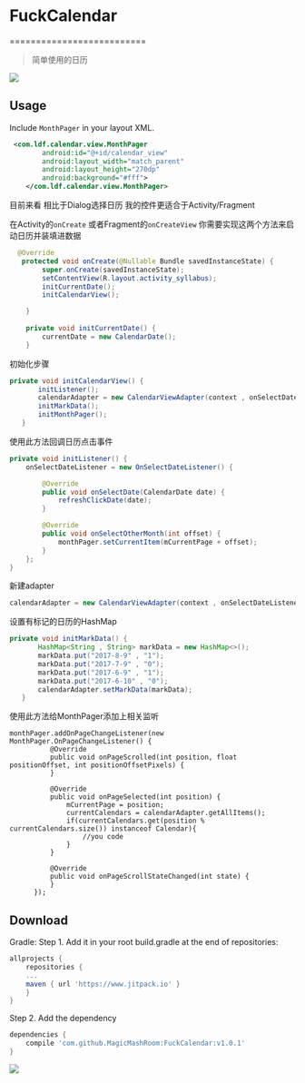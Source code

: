 # FuckCalendar
==========================
> 简单使用的日历
>

![](https://github.com/MagicMashRoom/FuckCalendar/blob/master/raw/examples.gif)

Usage
-----

Include `MonthPager` in your layout XML.

```xml
 <com.ldf.calendar.view.MonthPager
        android:id="@+id/calendar_view"
        android:layout_width="match_parent"
        android:layout_height="270dp"
        android:background="#fff">
    </com.ldf.calendar.view.MonthPager>
```

目前来看 相比于Dialog选择日历 我的控件更适合于Activity/Fragment

在Activity的`onCreate`   或者Fragment的`onCreateView`  你需要实现这两个方法来启动日历并装填进数据
```java
  @Override
   protected void onCreate(@Nullable Bundle savedInstanceState) {
        super.onCreate(savedInstanceState);
        setContentView(R.layout.activity_syllabus);
        initCurrentDate();
        initCalendarView();

    }
    
    private void initCurrentDate() {
        currentDate = new CalendarDate();
    }
 ```
初始化步骤
 ```java
private void initCalendarView() {
        initListener();
        calendarAdapter = new CalendarViewAdapter(context , onSelectDateListener);
        initMarkData();
        initMonthPager();
    } 
```
 使用此方法回调日历点击事件   
```java
private void initListener() {
    onSelectDateListener = new OnSelectDateListener() {

        @Override
        public void onSelectDate(CalendarDate date) {
            refreshClickDate(date);
        }

        @Override
        public void onSelectOtherMonth(int offset) {
            monthPager.setCurrentItem(mCurrentPage + offset);
        }
    };
}
 ```
新建adapter
```java
calendarAdapter = new CalendarViewAdapter(context , onSelectDateListener);
```
设置有标记的日历的HashMap
```java
private void initMarkData() {
       HashMap<String , String> markData = new HashMap<>();
       markData.put("2017-8-9" , "1");
       markData.put("2017-7-9" , "0");
       markData.put("2017-6-9" , "1");
       markData.put("2017-6-10" , "0");
       calendarAdapter.setMarkData(markData);
   }
```
使用此方法给MonthPager添加上相关监听
 ```
 monthPager.addOnPageChangeListener(new MonthPager.OnPageChangeListener() {
           @Override
           public void onPageScrolled(int position, float positionOffset, int positionOffsetPixels) {
           }

           @Override
           public void onPageSelected(int position) {
               mCurrentPage = position;
               currentCalendars = calendarAdapter.getAllItems();
               if(currentCalendars.get(position % currentCalendars.size()) instanceof Calendar){
                   //you code
               }
           }

           @Override
           public void onPageScrollStateChanged(int state) {
           }
       });
```
 
Download
--------
Gradle:
Step 1. Add it in your root build.gradle at the end of repositories:
```groovy
allprojects {
    repositories {
	...
	maven { url 'https://www.jitpack.io' }
    }
}
 ```	
Step 2. Add the dependency
```groovy
dependencies {
    compile 'com.github.MagicMashRoom:FuckCalendar:v1.0.1'
}
```

[![](https://www.jitpack.io/v/MagicMashRoom/FuckCalendar.svg)](https://www.jitpack.io/#MagicMashRoom/FuckCalendar)
